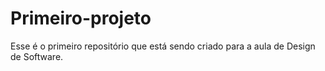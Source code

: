 # Primeiro-projeto
Esse é o primeiro repositório que está sendo criado para a aula de Design de Software.

